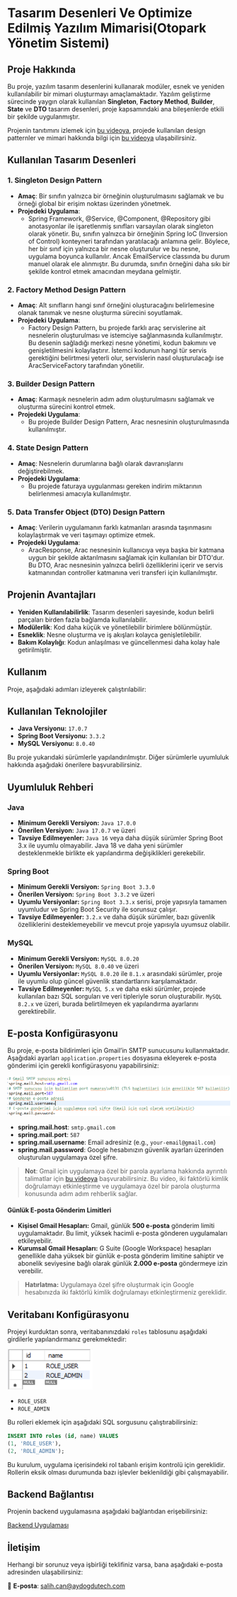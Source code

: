 # Tasarım Desenleri Ve Optimize Edilmiş Yazılım Mimarisi(Otopark Yönetim Sistemi)  

## Proje Hakkında  
Bu proje, yazılım tasarım desenlerini kullanarak modüler, esnek ve yeniden kullanılabilir bir mimari oluşturmayı amaçlamaktadır. Yazılım geliştirme sürecinde yaygın olarak kullanılan **Singleton**, **Factory Method**, **Builder**, **State** ve **DTO** tasarım desenleri, proje kapsamındaki ana bileşenlerde etkili bir şekilde uygulanmıştır.  

Projenin tanıtımını izlemek için [bu videoya](https://drive.google.com/file/d/1oQSzsOVp0QdWwiGgwgChGaO9lW3DSpoU/view?usp=drive_link), projede kullanılan design patternler ve mimari hakkında bilgi için [bu videoya](https://drive.google.com/file/d/1LJnEJcdSKx9cEjWuWWP39jInOu4HrlT7/view?usp=drive_link) ulaşabilirsiniz.


## Kullanılan Tasarım Desenleri  

### 1. **Singleton Design Pattern**  
- **Amaç**: Bir sınıfın yalnızca bir örneğinin oluşturulmasını sağlamak ve bu örneği global bir erişim noktası üzerinden yönetmek.  
- **Projedeki Uygulama**:  
  - Spring Framework, @Service, @Component, @Repository gibi anotasyonlar ile işaretlenmiş sınıfları varsayılan olarak singleton olarak yönetir. Bu, sınıfın yalnızca bir örneğinin Spring IoC (Inversion of Control) konteyneri tarafından yaratılacağı anlamına gelir. Böylece, her bir sınıf için yalnızca bir nesne oluşturulur ve bu nesne, uygulama boyunca kullanılır. Ancak EmailService classında bu durum manuel olarak ele alınmıştır. Bu durumda, sınıfın örneğini daha sıkı bir şekilde kontrol etmek amacından meydana gelmiştir.

### 2. **Factory Method Design Pattern**  
- **Amaç**: Alt sınıfların hangi sınıf örneğini oluşturacağını belirlemesine olanak tanımak ve nesne oluşturma sürecini soyutlamak.  
- **Projedeki Uygulama**:  
  - Factory Design Pattern, bu projede farklı araç servislerine ait nesnelerin oluşturulması ve istemciye sağlanmasında kullanılmıştır. Bu desenin sağladığı merkezi nesne yönetimi, kodun bakımını ve genişletilmesini kolaylaştırır. İstemci kodunun hangi tür servis gerektiğini belirtmesi yeterli olur, servislerin nasıl oluşturulacağı ise AracServiceFactory tarafından yönetilir.  

### 3. **Builder Design Pattern**  
- **Amaç**: Karmaşık nesnelerin adım adım oluşturulmasını sağlamak ve oluşturma sürecini kontrol etmek.  
- **Projedeki Uygulama**:  
  - Bu projede Builder Design Pattern, Arac nesnesinin oluşturulmasında kullanılmıştır.  

### 4. **State Design Pattern**  
- **Amaç**: Nesnelerin durumlarına bağlı olarak davranışlarını değiştirebilmek.  
- **Projedeki Uygulama**:  
  - Bu projede faturaya uygulanması gereken indirim miktarının belirlenmesi amacıyla kullanılmıştır. 

### 5. **Data Transfer Object (DTO) Design Pattern**  
- **Amaç**: Verilerin uygulamanın farklı katmanları arasında taşınmasını kolaylaştırmak ve veri taşımayı optimize etmek.  
- **Projedeki Uygulama**:  
  - AracResponse, Arac nesnesinin kullanıcıya veya başka bir katmana uygun bir şekilde aktarılmasını sağlamak için kullanılan bir DTO'dur.
Bu DTO, Arac nesnesinin yalnızca belirli özelliklerini içerir ve servis katmanından controller katmanına veri transferi için kullanılmıştır.  

## Projenin Avantajları  
- **Yeniden Kullanılabilirlik**: Tasarım desenleri sayesinde, kodun belirli parçaları birden fazla bağlamda kullanılabilir.  
- **Modülerlik**: Kod daha küçük ve yönetilebilir birimlere bölünmüştür.  
- **Esneklik**: Nesne oluşturma ve iş akışları kolayca genişletilebilir.  
- **Bakım Kolaylığı**: Kodun anlaşılması ve güncellenmesi daha kolay hale getirilmiştir.  

## Kullanım  
Proje, aşağıdaki adımları izleyerek çalıştırılabilir:  

## Kullanılan Teknolojiler
- **Java Versiyonu:** `17.0.7`
- **Spring Boot Versiyonu:** `3.3.2`
- **MySQL Versiyonu:** `8.0.40`

Bu proje yukarıdaki sürümlerle yapılandırılmıştır. Diğer sürümlerle uyumluluk hakkında aşağıdaki önerilere başvurabilirsiniz.

## Uyumluluk Rehberi

### Java
- **Minimum Gerekli Versiyon:** `Java 17.0.0`
- **Önerilen Versiyon:** `Java 17.0.7` ve üzeri
- **Tavsiye Edilmeyenler:** `Java 16` veya daha düşük sürümler Spring Boot 3.x ile uyumlu olmayabilir. Java 18 ve daha yeni sürümler desteklenmekle birlikte ek yapılandırma değişiklikleri gerekebilir.

### Spring Boot
- **Minimum Gerekli Versiyon:** `Spring Boot 3.3.0`
- **Önerilen Versiyon:** `Spring Boot 3.3.2` ve üzeri
- **Uyumlu Versiyonlar:** `Spring Boot 3.3.x` serisi, proje yapısıyla tamamen uyumludur ve Spring Boot Security ile sorunsuz çalışır.
- **Tavsiye Edilmeyenler:** `3.2.x` ve daha düşük sürümler, bazı güvenlik özelliklerini desteklemeyebilir ve mevcut proje yapısıyla uyumsuz olabilir.

### MySQL
- **Minimum Gerekli Versiyon:** `MySQL 8.0.20`
- **Önerilen Versiyon:** `MySQL 8.0.40` ve üzeri
- **Uyumlu Versiyonlar:** `MySQL 8.0.20` ile `8.1.x` arasındaki sürümler, proje ile uyumlu olup güncel güvenlik standartlarını karşılamaktadır.
- **Tavsiye Edilmeyenler:** `MySQL 5.x` ve daha eski sürümler, projede kullanılan bazı SQL sorguları ve veri tipleriyle sorun oluşturabilir. `MySQL 8.2.x` ve üzeri, burada belirtilmeyen ek yapılandırma ayarlarını gerektirebilir.

## E-posta Konfigürasyonu

Bu proje, e-posta bildirimleri için Gmail’in SMTP sunucusunu kullanmaktadır. Aşağıdaki ayarları `application.properties` dosyasına ekleyerek e-posta gönderimi için gerekli konfigürasyonu yapabilirsiniz:

![Email Configuration](application.password.png)

- **spring.mail.host**: `smtp.gmail.com`
- **spring.mail.port**: `587`
- **spring.mail.username**: Email adresiniz (e.g., `your-email@gmail.com`)
- **spring.mail.password**: Google hesabınızın güvenlik ayarları üzerinden oluşturulan uygulamaya özel şifre.

> **Not**: Gmail için uygulamaya özel bir parola ayarlama hakkında ayrıntılı talimatlar için [bu videoya](https://www.youtube.com/watch?v=3vINS4tzjIw&list=LL&index=2) başvurabilirsiniz. Bu video, iki faktörlü kimlik doğrulamayı etkinleştirme ve uygulamaya özel bir parola oluşturma konusunda adım adım rehberlik sağlar.

#### Günlük E-posta Gönderim Limitleri
- **Kişisel Gmail Hesapları:** Gmail, günlük **500 e-posta** gönderim limiti uygulamaktadır. Bu limit, yüksek hacimli e-posta gönderen uygulamaları etkileyebilir.
- **Kurumsal Gmail Hesapları:** G Suite (Google Workspace) hesapları genellikle daha yüksek bir günlük e-posta gönderim limitine sahiptir ve abonelik seviyesine bağlı olarak günlük **2.000 e-posta** göndermeye izin verebilir.

> **Hatırlatma:** Uygulamaya özel şifre oluşturmak için Google hesabınızda iki faktörlü kimlik doğrulamayı etkinleştirmeniz gereklidir.

## Veritabanı Konfigürasyonu

Projeyi kurduktan sonra, veritabanınızdaki `roles` tablosunu aşağıdaki girdilerle yapılandırmanız gerekmektedir:

![Roles Tablosu](roles.png)

- `ROLE_USER`
- `ROLE_ADMIN`

Bu rolleri eklemek için aşağıdaki SQL sorgusunu çalıştırabilirsiniz:

```sql
INSERT INTO roles (id, name) VALUES
(1, 'ROLE_USER'),
(2, 'ROLE_ADMIN');
```

Bu kurulum, uygulama içerisindeki rol tabanlı erişim kontrolü için gereklidir. Rollerin eksik olması durumunda bazı işlevler beklenildiği gibi çalışmayabilir.




## Backend Bağlantısı

Projenin backend uygulamasına aşağıdaki bağlantıdan erişebilirsiniz:

[Backend Uygulaması](https://github.com/SalihCanAydogdu/otopark-yonetim)

## İletişim

Herhangi bir sorunuz veya işbirliği teklifiniz varsa, bana aşağıdaki e-posta adresinden ulaşabilirsiniz:

📧 **E-posta**: [salih.can@aydogdutech.com](mailto:salih.can@aydogdutech.com)


